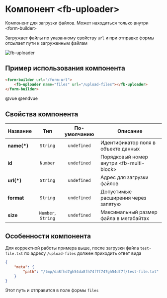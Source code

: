 # Компонент &lt;fb-uploader&gt;

Компонент для загрузки файлов. Может находиться только внутри &lt;form-builder&gt;

Загружает файлы по указанному свойству `url` и при отправке формы отсылает пути к загруженным файлам

![fb-uploader](/assets/awema-pl/wiki/img/docs/fb-uploader.gif)

## Пример использования компонента

```html
<form-builder url="/form-url">
    <fb-uploader name="files" url="/upload-files"></fb-uploader>
</form-builder>
```
@vue
<form-builder url="/form-url">
    <fb-uploader name="files" url="/upload-files"></fb-uploader>
</form-builder>
@endvue


## Свойства компонента

| Название            | Тип                | По-умолчанию        | Описание                                          |
|---------------------|:------------------:|:-------------------:|---------------------------------------------------|
| **name(*)**         | `String`           | `undefined`         | Идентификатор поля в объекте данных               |
| **id**              | `Number`           | `undefined`         | Порядковый номер внутри &lt;fb-multi-block&gt;    |
| **url(*)**          | `String`           | `undefined`         | Адрес для загрузки файлов                         |
| **format**          | `String`           | `undefined`         | Допустимые расширения через запятую               |
| **size**            | `Number`, `String` | `undefined`         | Максимальный размер файла в мегабайтах            |


## Особенности компонента

Для корректной работы примера выше, после загрузки файла `test-file.txt` по адресу `/upload-files` должен приходить ответ вида

```json
{
    "meta": {
        "path": "/tmp/da8fhd7gh54da8fh74f7f747gh54df7f/test-file.txt"
    }
}
```

Этот путь и отправится в поле формы `files`
